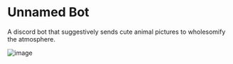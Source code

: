 # Unnamed Bot

A discord bot that suggestively sends cute animal pictures to wholesomify the atmosphere.

![image](https://user-images.githubusercontent.com/62539811/130432052-9d57f822-772c-4a83-a66a-04e844881913.png)
